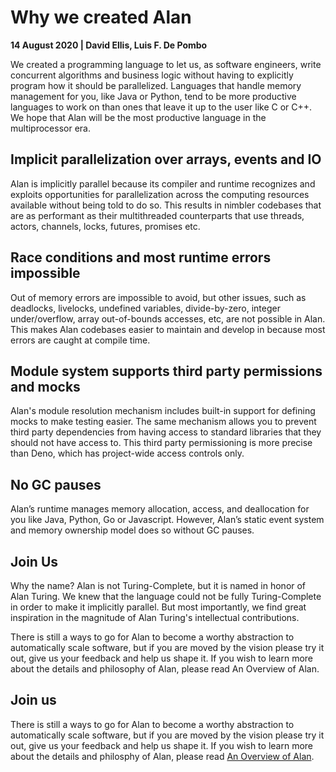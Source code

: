 # Why we created Alan

**14 August 2020 | David Ellis, Luis F. De Pombo**

We created a programming language to let us, as software engineers, write concurrent algorithms and business logic without having to explicitly program how it should be parallelized. Languages that handle memory management for you, like Java or Python, tend to be more productive languages to work on than ones that leave it up to the user like C or C++. We hope that Alan will be the most productive language in the multiprocessor era.

## Implicit parallelization over arrays, events and IO

Alan is implicitly parallel because its compiler and runtime recognizes and exploits opportunities for parallelization across the computing resources available without being told to do so. This results in nimbler codebases that are as performant as their multithreaded counterparts that use threads, actors, channels, locks, futures, promises etc.

## Race conditions and most runtime errors impossible

Out of memory errors are impossible to avoid, but other issues, such as deadlocks, livelocks, undefined variables, divide-by-zero, integer under/overflow, array out-of-bounds accesses, etc, are not possible in Alan. This makes Alan codebases easier to maintain and develop in because most errors are caught at compile time.

## Module system supports third party permissions and mocks

Alan's module resolution mechanism includes built-in support for defining mocks to make testing easier. The same mechanism allows you to prevent third party dependencies from having access to standard libraries that they should not have access to. This third party permissioning is more precise than Deno, which has project-wide access controls only.

## No GC pauses

Alan’s runtime manages memory allocation, access, and deallocation for you like Java, Python, Go or Javascript. However, Alan’s static event system and memory ownership model does so without GC pauses.

## Join Us

Why the name? Alan is not Turing-Complete, but it is named in honor of Alan Turing. We knew that the language could not be fully Turing-Complete in order to make it implicitly parallel. But most importantly, we find great inspiration in the magnitude of Alan Turing's intellectual contributions.

There is still a ways to go for Alan to become a worthy abstraction to automatically scale software, but if you are moved by the vision please try it out, give us your feedback and help us shape it. If you wish to learn more about the details and philosophy of Alan, please read An Overview of Alan.

## Join us

There is still a ways to go for Alan to become a worthy abstraction to automatically scale software, but if you are moved by the vision please try it out, give us your feedback and help us shape it. If you wish to learn more about the details and philosphy of Alan, please read [An Overview of Alan](./alan_overview.md).